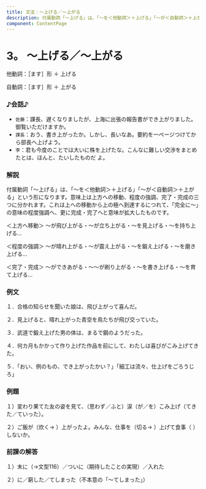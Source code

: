 ```yaml
---
title: 文法：～上げる／～上がる
description: 付属動詞「～上げる」は、「～を＜他動詞＞＋上げる」「～が＜自動詞＞＋上がる」という形になります。意味上は上方への移動、程度の強調、完了・完成の三つに分かれます。これは上への移動から上の極へ到達するにつれて、「完全に～」の意味の程度強調へ、更に完成・完了へと意味が拡大したものです。
component: ContentPage
---
```



# 3。 ～上げる／～上がる
他動詞：［ます］形 ＋ 上げる 

自動詞：［ます］形 ＋ 上がる

### ♪会話♪
- `佐藤`：課長、遅くなりましたが、上海に出張の報告書ができ上がりました。御覧いただけますか。 
- `課長`：おう、書き上がったか。しかし、長いなあ。要約を一ページつけてから部長へ上げよう。
- `李`：君も今度のことでは大いに株を上げたな。こんなに難しい交渉をまとめたとは、ほんと、たいしたものだ よ。

### 解説
付属動詞「～上げる」は、「～を＜他動詞＞＋上げる」「～が＜自動詞＞＋上がる」という形になります。意味上は上方への移動、程度の強調、完了・完成の三つに分かれます。これは上への移動から上の極へ到達するにつれて、「完全に～」の意味の程度強調へ、更に完成・完了へと意味が拡大したものです。

＜上方へ移動＞
～が飛び上がる・～が立ち上がる・～を見上げる・～を持ち上げる…

＜程度の強調＞
～が晴れ上がる・～が震え上がる・～を鍛え上げる・～を磨き上げる…

＜完了・完成＞
～ができあがる・～～が刷り上がる・～を書き上げる・～を育て上げる…

### 例文
１．合格の知らせを聞いた娘は、飛び上がって喜んだ。 

２．見上げると、晴れ上がった青空を鳥たちが飛び交っていた。 

３．武道で鍛え上げた男の体は、まるで鋼のようだった。 

４．何カ月もかかって作り上げた作品を前にして、わたしは喜びがこみ上げてきた。 

５．「おい、例のもの、でき上がったかい？」「細工は流々、仕上げをごろうじろ」 


### 例題
１）変わり果てた友の姿を見て、（思わず／ふと）涙（が／を）こみ上げ（てきた／ていった）。 

２）ご飯が（炊く→ ）上がったよ。みんな、仕事を（切る→ ）上げて食事（ ）しないか。 


### 前課の解答
１）末に（→文型116）／ついに（期待したことの実現）／入れた 

２）に／窮した／てしまった（不本意の「～てしまった」） 

